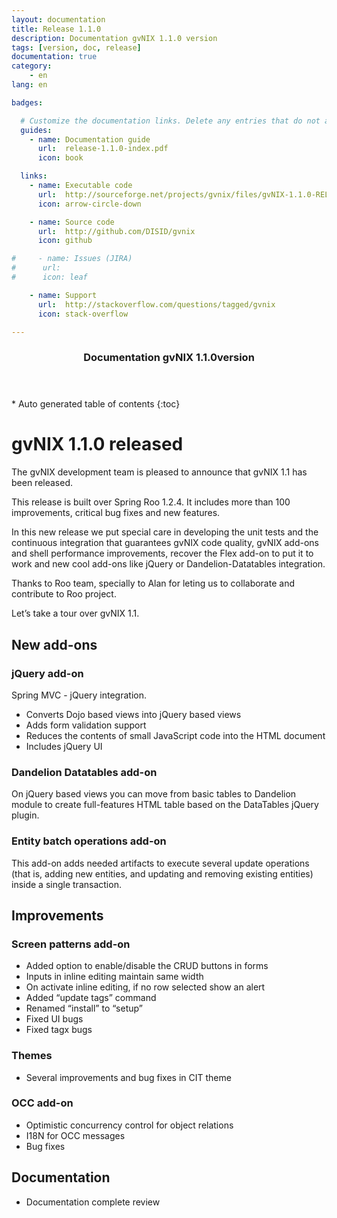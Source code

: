 ```yaml
---
layout: documentation
title: Release 1.1.0
description: Documentation gvNIX 1.1.0 version
tags: [version, doc, release]
documentation: true
category:
    - en
lang: en

badges:

  # Customize the documentation links. Delete any entries that do not apply.
  guides:
    - name: Documentation guide
      url:  release-1.1.0-index.pdf
      icon: book

  links:
    - name: Executable code
      url:  http://sourceforge.net/projects/gvnix/files/gvNIX-1.1.0-RELEASE.zip/download
      icon: arrow-circle-down

    - name: Source code
      url:  http://github.com/DISID/gvnix
      icon: github

#     - name: Issues (JIRA)
#      url:
#      icon: leaf

    - name: Support
      url:  http://stackoverflow.com/questions/tagged/gvnix
      icon: stack-overflow

---
```


<section id="table-of-contents" class="toc">
  <header>
    <h3>Documentation gvNIX 1.1.0version</h3>
  </header>
<div id="drawer" markdown="1">
*  Auto generated table of contents
{:toc}
</div>
</section><!-- /#table-of-contents -->



gvNIX 1.1.0 released
====================

The gvNIX development team is pleased to announce that gvNIX 1.1 has
been released.

This release is built over Spring Roo 1.2.4. It includes more than 100
improvements, critical bug fixes and new features.

In this new release we put special care in developing the unit tests and
the continuous integration that guarantees gvNIX code quality, gvNIX
add-ons and shell performance improvements, recover the Flex add-on to
put it to work and new cool add-ons like jQuery or Dandelion-Datatables
integration.

Thanks to Roo team, specially to Alan for leting us to collaborate and
contribute to Roo project.

Let’s take a tour over gvNIX 1.1.

New add-ons
-----------

### jQuery add-on

Spring MVC - jQuery integration.

-   Converts Dojo based views into jQuery based views
-   Adds form validation support
-   Reduces the contents of small JavaScript code into the HTML document
-   Includes jQuery UI

### Dandelion Datatables add-on

On jQuery based views you can move from basic tables to Dandelion module
to create full-features HTML table based on the DataTables jQuery
plugin.

### Entity batch operations add-on

This add-on adds needed artifacts to execute several update operations
(that is, adding new entities, and updating and removing existing
entities) inside a single transaction.

Improvements
------------

### Screen patterns add-on

-   Added option to enable/disable the CRUD buttons in forms
-   Inputs in inline editing maintain same width
-   On activate inline editing, if no row selected show an alert
-   Added “update tags” command
-   Renamed “install” to “setup”
-   Fixed UI bugs
-   Fixed tagx bugs

### Themes

-   Several improvements and bug fixes in CIT theme

### OCC add-on

-   Optimistic concurrency control for object relations
-   I18N for OCC messages
-   Bug fixes

Documentation
-------------

-   Documentation complete review

